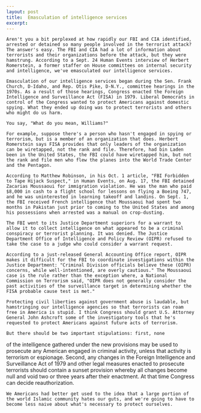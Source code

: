 ```yaml
---
layout: post
title:  Emasculation of intelligence services
excerpt:
---
```












	Aren't you a bit perplexed at how rapidly our FBI and CIA identified, arrested or detained so many people involved in the terrorist attack? The answer's easy. The FBI and CIA had a lot of information about terrorists and their organizations before the attack, but they were hamstrung. According to a Sept. 24 Human Events interview of Herbert Romerstein, a former staffer on House committees on internal security and intelligence, we've emasculated our intelligence services.

	Emasculation of our intelligence services began during the Sen. Frank Church, D-Idaho, and Rep. Otis Pike, D-N.Y., committee hearings in the 1970s. As a result of those hearings, Congress enacted the Foreign Intelligence and Surveillance Act (FISA) in 1979. Liberal Democrats in control of the Congress wanted to protect Americans against domestic spying. What they ended up doing was to protect terrorists and others who might do us harm.

	You say, "What do you mean, Williams?"

	For example, suppose there's a person who hasn't engaged in spying or terrorism, but is a member of an organization that does. Herbert Romerstein says FISA provides that only leaders of the organization can be wiretapped, not the rank and file. Therefore, had bin Laden been in the United States, the FBI could have wiretapped him, but not the rank and file men who flew the planes into the World Trade Center and the Pentagon.

	According to Matthew Robinson, in his Oct. 1 article, "FBI Forbidden to Tape Hijack Suspect," in Human Events, on Aug. 17, the FBI detained Zacarias Moussaoui for immigration violation. He was the man who paid $8,000 in cash to a flight school for lessons on flying a Boeing 747, and he was uninterested in learning takeoff and landins. On Sept. 1, the FBI received French intelligence that Moussaoui had spent two months in Pakistan just prior to coming to the United States and among his possessions when arrested was a manual on crop-dusting.

	The FBI went to its Justice Department superiors for a warrant to allow it to collect intelligence on what appeared to be a criminal conspiracy or terrorist planning. It was denied. The Justice Department Office of Intelligence and Policy Review (OIPR) refused to take the case to a judge who could consider a warrant request.

	According to a just-released General Accounting Office report, OIPR makes it difficult for the FBI to coordinate investigations within the Justice Department: "Criminal Division officials believe these (OIPR) concerns, while well-intentioned, are overly cautious." The Moussaoui case is the rule rather than the exception where, a National Commission on Terrorism said, "OIPR does not generally consider the past activities of the surveillance target in determining whether the FISA probable cause test is met."

	Protecting civil liberties against government abuse is laudable, but hamstringing our intelligence agencies so that terrorists can roam free in America is stupid. I think Congress should grant U.S. Attorney General John Ashcroft some of the investigatory tools that he's requested to protect Americans against future acts of terrorism.

	But there should be two important stipulations: first, none
of the intelligence gathered under the new provisions may be used to prosecute any American engaged in criminal activity, unless that activity is terrorism or espionage. Second, any changes in the Foreign Intelligence and Surveillance Act of 1979 and other legal measures enacted to prosecute terrorists should contain a sunset provision whereby all changes become null and void two or three years after their enactment. At that time Congress can decide reauthorization.

	We Americans had better get used to the idea that a large portion of the world Islamic community hates our guts, and we're going to have to become less naive about what's necessary to protect ourselves.



